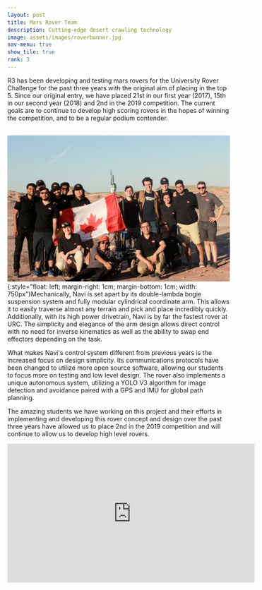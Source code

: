 ```yaml
---
layout: post
title: Mars Rover Team
description: Cutting-edge desert crawling technology
image: assets/images/roverbanner.jpg
nav-menu: true
show_tile: true
rank: 3
---
```


R3 has been developing and testing mars rovers for the University Rover Challenge for the past three years with the original aim of placing in the top 5. Since our original entry, we have placed 21st in our first year (2017), 15th in our second year (2018) and 2nd  in the 2019 competition. The current goals are to continue to develop high scoring rovers in the hopes of winning the competition, and to be a regular podium contender. 

<br />![RoboSub Team at Competition](assets/images/rover1.jpg){:style="float: left; margin-right: 1cm; margin-bottom: 1cm; width: 750px"}Mechanically, Navi is set apart by its double-lambda bogie suspension system and fully modular cylindrical coordinate arm. This allows it to easily traverse almost any terrain and pick and place incredibly quickly. Additionally, with its high power drivetrain, Navi is by far the fastest rover at URC. The simplicity and elegance of the arm design allows direct control with no need for inverse kinematics as well as the ability to swap end effectors depending on the task.

What makes Navi's control system different from previous years is the increased focus on design simplicity. Its communications protocols have been changed to utilize more open source software, allowing our students to focus more on testing and low level design. The rover also implements a unique autonomous system, utilizing a YOLO V3 algorithm for image detection and avoidance paired with a GPS and IMU for global path planning. 

The amazing students we have working on this project and their efforts in implementing and developing this rover concept and design over the past three years have allowed us to place 2nd in the 2019 competition and will continue to allow us to develop high level rovers.

<div style="text-align: center;"><iframe width="560" height="315" src="https://www.youtube.com/embed/HChMw8dtmZw" frameborder="0" allow="accelerometer; autoplay; encrypted-media; gyroscope; picture-in-picture" allowfullscreen></iframe></div>